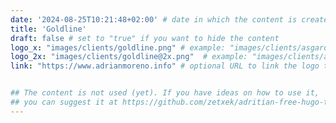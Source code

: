 ```yaml
---
date: '2024-08-25T10:21:48+02:00' # date in which the content is created - defaults to "today"
title: 'Goldline'
draft: false # set to "true" if you want to hide the content 
logo_x: "images/clients/goldline.png" # example: "images/clients/asgardia.png"
logo_2x: "images/clients/goldline@2x.png"  # example: "images/clients/asgardia@2x.png"
link: "https://www.adrianmoreno.info" # optional URL to link the logo to


## The content is not used (yet). If you have ideas on how to use it, 
## you can suggest it at https://github.com/zetxek/adritian-free-hugo-theme/discussions 
---
```


